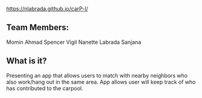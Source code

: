 <!-- # Team8Project1 -->
https://nlabrada.github.io/carP-l/

## Team Members:
  Momin Ahmad
  Spencer Vigil
  Nanette Labrada
  Sanjana
## What is it?
Presenting an app that allows users to match with nearby neighbors who also work/hang out in the same area. App allows user will keep track of who has contributed to the carpool.

